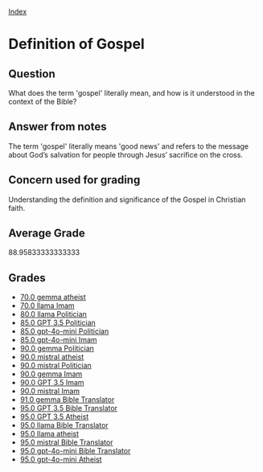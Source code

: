 
[Index](../../index.md)
# Definition of Gospel
## Question
What does the term 'gospel' literally mean, and how is it understood in the context of the Bible?

## Answer from notes
The term 'gospel' literally means 'good news' and refers to the message about God’s salvation for people through Jesus’ sacrifice on the cross.

## Concern used for grading
Understanding the definition and significance of the Gospel in Christian faith.

## Average Grade
88.95833333333333

## Grades
 * [70.0 gemma atheist](../answers/gemma_atheist/Definition_of_Gospel.md)
 * [70.0 llama Imam](../answers/llama_Imam/Definition_of_Gospel.md)
 * [80.0 llama Politician](../answers/llama_Politician/Definition_of_Gospel.md)
 * [85.0 GPT 3.5 Politician](../answers/GPT_3.5_Politician/Definition_of_Gospel.md)
 * [85.0 gpt-4o-mini Politician](../answers/gpt-4o-mini_Politician/Definition_of_Gospel.md)
 * [85.0 gpt-4o-mini Imam](../answers/gpt-4o-mini_Imam/Definition_of_Gospel.md)
 * [90.0 gemma Politician](../answers/gemma_Politician/Definition_of_Gospel.md)
 * [90.0 mistral atheist](../answers/mistral_atheist/Definition_of_Gospel.md)
 * [90.0 mistral Politician](../answers/mistral_Politician/Definition_of_Gospel.md)
 * [90.0 gemma Imam](../answers/gemma_Imam/Definition_of_Gospel.md)
 * [90.0 GPT 3.5 Imam](../answers/GPT_3.5_Imam/Definition_of_Gospel.md)
 * [90.0 mistral Imam](../answers/mistral_Imam/Definition_of_Gospel.md)
 * [91.0 gemma Bible Translator](../answers/gemma_Bible_Translator/Definition_of_Gospel.md)
 * [95.0 GPT 3.5 Bible Translator](../answers/GPT_3.5_Bible_Translator/Definition_of_Gospel.md)
 * [95.0 GPT 3.5 Atheist](../answers/GPT_3.5_Atheist/Definition_of_Gospel.md)
 * [95.0 llama Bible Translator](../answers/llama_Bible_Translator/Definition_of_Gospel.md)
 * [95.0 llama atheist](../answers/llama_atheist/Definition_of_Gospel.md)
 * [95.0 mistral Bible Translator](../answers/mistral_Bible_Translator/Definition_of_Gospel.md)
 * [95.0 gpt-4o-mini Bible Translator](../answers/gpt-4o-mini_Bible_Translator/Definition_of_Gospel.md)
 * [95.0 gpt-4o-mini Atheist](../answers/gpt-4o-mini_Atheist/Definition_of_Gospel.md)

